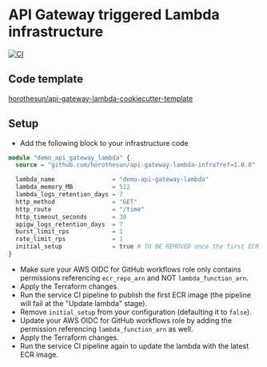 # API Gateway triggered Lambda infrastructure

[![CI](https://github.com/horothesun/api-gateway-lambda-infra/actions/workflows/ci.yml/badge.svg)](https://github.com/horothesun/api-gateway-lambda-infra/actions/workflows/ci.yml)

## Code template

[horothesun/api-gateway-lambda-cookiecutter-template](https://github.com/horothesun/api-gateway-lambda-cookiecutter-template)

## Setup

- Add the following block to your infrastructure code

```terraform
module "demo_api_gateway_lambda" {
  source = "github.com/horothesun/api-gateway-lambda-infra?ref=1.0.0"

  lambda_name                = "demo-api-gateway-lambda"
  lambda_memory_MB           = 512
  lambda_logs_retention_days = 7
  http_method                = "GET"
  http_route                 = "/time"
  http_timeout_seconds       = 30
  apigw_logs_retention_days  = 7
  burst_limit_rps            = 1
  rate_limit_rps             = 1
  initial_setup              = true # TO BE REMOVED once the first ECR image gets created!
}
```

- Make sure your AWS OIDC for GitHub workflows role only contains permissions referencing
  `ecr_repo_arn` and NOT `lambda_function_arn`.
- Apply the Terraform changes.
- Run the service CI pipeline to publish the first ECR image
  (the pipeline will fail at the "Update lambda" stage).
- Remove `initial_setup` from your configuration (defaulting it to `false`).
- Update your AWS OIDC for GitHub workflows role by adding the permission
  referencing `lambda_function_arn` as well.
- Apply the Terraform changes.
- Run the service CI pipeline again to update the lambda with the latest ECR image.
